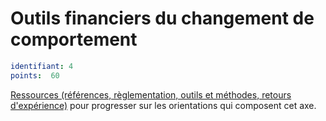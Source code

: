 # Outils financiers du changement de comportement
```yaml
identifiant: 4
points:  60
```
[Ressources (références, règlementation, outils et méthodes, retours d'expérience)](https://www.optigede.org/sites/default/files/ressources-axe-4-referentiel-economie-circulaire.pdf) pour progresser sur les orientations qui composent cet axe. 

